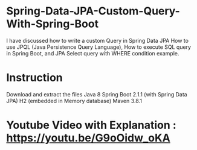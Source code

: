 # Spring-Data-JPA-Custom-Query-With-Spring-Boot
 I have discussed how to write a custom Query in Spring Data JPA How to use JPQL (Java Persistence Query Language), How to execute SQL query in Spring Boot, and JPA Select query with WHERE condition example.

# Instruction 

Download and extract the files
Java 8
Spring Boot 2.1.1 (with Spring Data JPA)
H2 (embedded in Memory database)
Maven 3.8.1

# Youtube Video with Explanation : https://youtu.be/G9oOidw_oKA

